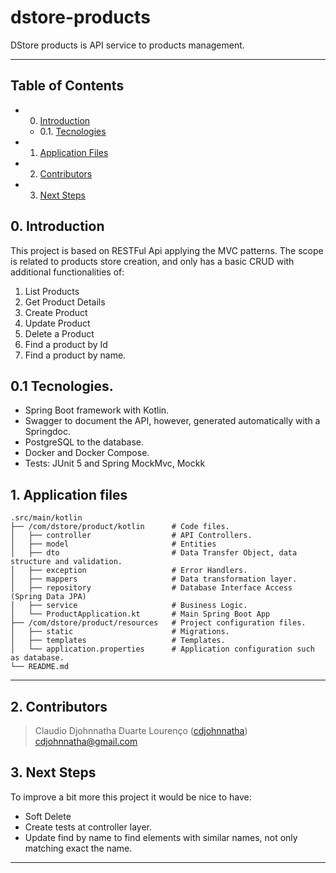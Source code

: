 # dstore-products

DStore products is API service to products management.

---

## Table of Contents

<!-- vscode-markdown-toc -->
- 0. [Introduction](#introduction)
  - 0.1. [Tecnologies](#tecnologies)
- 1. [Application Files](#application_files)
- 2. [Contributors](#contributors)
- 3. [Next Steps](#next_steps)

## 0. <a name='introduction'></a>Introduction

This project is based on RESTFul Api applying the MVC patterns. The scope is related to products store creation, and only has a basic CRUD with additional functionalities of:

1. List Products
2. Get Product Details
3. Create Product
4. Update Product
5. Delete a Product
6. Find a product by Id
7. Find a product by name.


## 0.1 <a name='tecnologies'></a>Tecnologies.

* Spring Boot framework with Kotlin.
* Swagger to document the API, however, generated automatically with a Springdoc.
* PostgreSQL to the database.
* Docker and Docker Compose.
* Tests: JUnit 5 and Spring MockMvc, Mockk

## 1. <a name='application_files'></a>Application files
    .src/main/kotlin
    ├── /com/dstore/product/kotlin      # Code files.
    │   ├── controller                  # API Controllers.
    │   ├── model                       # Entities
    │   ├── dto                         # Data Transfer Object, data structure and validation.
    │   ├── exception                   # Error Handlers.
    │   ├── mappers                     # Data transformation layer.
    │   ├── repository                  # Database Interface Access (Spring Data JPA)
    │   ├── service                     # Business Logic.
    │   └── ProductApplication.kt       # Main Spring Boot App
    ├── /com/dstore/product/resources   # Project configuration files.
    │   ├── static                      # Migrations.
    │   ├── templates                   # Templates.
    │   └── application.properties      # Application configuration such as database.
    └── README.md


---

## 2. <a name='contributors'></a>Contributors

> Claudio Djohnnatha Duarte Lourenço ([cdjohnnatha](https://github.com/cdjohnnatha)) cdjohnnatha@gmail.com

## 3. <a name='next_steps'></a>Next Steps

To improve a bit more this project it would be nice to have:

* Soft Delete
* Create tests at controller layer.
* Update find by name to find elements with similar names, not only matching exact the name.

---
